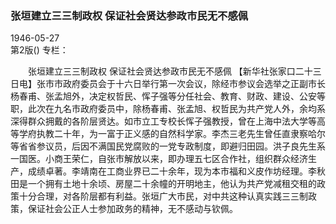 ### 张垣建立三三制政权  保证社会贤达参政市民无不感佩  

1946-05-27  
第2版()
专栏：

　　张垣建立三三制政权
    保证社会贤达参政市民无不感佩
    【新华社张家口二十三日电】张市市政府委员会于十六日举行第一次会议，除经市参议会选举之正副市长杨春甫、张孟旭外，决定权哲民、恽子强等分任社会、教育、财政、建设、公安等职，此次在九名市政府委员中，除杨春甫、张孟旭、权哲民为共产党人外，余均系深得群众拥戴的各阶层贤达。如市立工专校长恽子强教授，曾在上海中法大学等高等学府执教二十年，为一富于正义感的自然科学家。李杰三老先生曾任直隶察哈尔等省省参议员，后因不满国民党腐败的一党专政制度，即避归田园。洪子良先生系一国医。小商王荣仁，自张市解放以来，即办理五七区合作社，组织群众经济生产，成绩卓著。李靖南在工商业界已二十余年，现为本市福和义皮作坊经理。李秋田是一个拥有土地十余顷、房屋二十余幢的开明地主，他认为共产党减租交租的政策十分合理，对各阶层都有利益。张垣广大市民，对中共这种认真实践三三制政策，保证社会公正人士参加政务的精神，无不感动与钦佩。  
